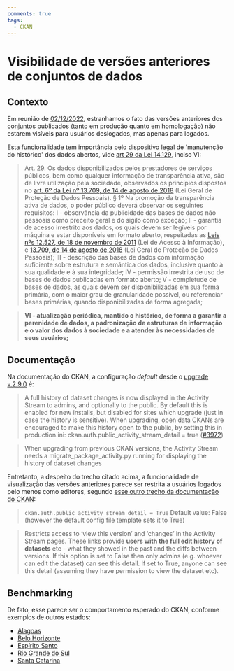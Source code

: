 ```yaml
---
comments: true
tags:
  - CKAN
---
```


# Visibilidade de versões anteriores de conjuntos de dados

## Contexto

Em reunião de [02/12/2022](https://github.com/transparencia-mg/work-stefanini/blob/main/docs/atas_de_reuniao/20221201_estoria_usuario_melhoria_paginas_html.md#issues-para-investiga%C3%A7%C3%A3o-em-paralelo), estranhamos o fato das versões anteriores dos conjuntos publicados (tanto em produção quanto em homologação) não estarem visíveis para usuários deslogados, mas apenas para logados.

Esta funcionalidade tem importância pelo dispositivo legal de 'manutenção do histórico' dos dados abertos, vide [art 29 da Lei 14.129](https://www.planalto.gov.br/ccivil_03/_ato2019-2022/2021/lei/l14129.htm#art29), inciso VI:

> Art. 29.  Os dados disponibilizados pelos prestadores de serviços públicos, bem como qualquer informação de transparência ativa, são de livre utilização pela sociedade, observados os princípios dispostos no [art. 6º da Lei nº 13.709, de 14 de agosto de 2018](https://www.planalto.gov.br/ccivil_03/_Ato2015-2018/2018/Lei/L13709.htm#art6) (Lei Geral de Proteção de Dados Pessoais).
> § 1º  Na promoção da transparência ativa de dados, o poder público deverá observar os seguintes requisitos:
> I - observância da publicidade das bases de dados não pessoais como preceito geral e do sigilo como exceção;
> II - garantia de acesso irrestrito aos dados, os quais devem ser legíveis por máquina e estar disponíveis em formato aberto, respeitadas as [Leis nºs 12.527, de 18 de novembro de 2011](https://www.planalto.gov.br/ccivil_03/_Ato2011-2014/2011/Lei/L12527.htm) (Lei de Acesso à Informação), e [13.709, de 14 de agosto de 2018](https://www.planalto.gov.br/ccivil_03/_Ato2015-2018/2018/Lei/L13709.htm) (Lei Geral de Proteção de Dados Pessoais);
> III - descrição das bases de dados com informação suficiente sobre estrutura e semântica dos dados, inclusive quanto à sua qualidade e à sua integridade;
> IV - permissão irrestrita de uso de bases de dados publicadas em formato aberto;
> V - completude de bases de dados, as quais devem ser disponibilizadas em sua forma primária, com o maior grau de granularidade possível, ou referenciar bases primárias, quando disponibilizadas de forma agregada;

> **VI - atualização periódica, mantido o histórico, de forma a garantir a perenidade de dados, a padronização de estruturas de informação e o valor dos dados à sociedade e a atender às necessidades de seus usuários;**

## Documentação 

Na documentação do CKAN, a configuração _default_ desde o [upgrade v.2.9.0](https://docs.ckan.org/en/2.9/changelog.html#v-2-9-0-2020-08-05) é:

> A full history of dataset changes is now displayed in the Activity Stream to admins, and optionally to the public. By default this is enabled for new installs, but disabled for sites which upgrade (just in case the history is sensitive). When upgrading, open data CKANs are encouraged to make this history open to the public, by setting this in production.ini: ckan.auth.public_activity_stream_detail = true ([#3972](https://github.com/ckan/ckan/pull/3972))

> When upgrading from previous CKAN versions, the Activity Stream needs a migrate_package_activity.py running for displaying the history of dataset changes

Entretanto, a despeito do trecho citado acima, a funcionalidade de visualização das versões anteriores parece ser restrita a usuários logados pelo menos como editores, segundo [esse outro trecho da documentação do CKAN](https://docs.ckan.org/en/2.9/maintaining/authorization.html?highlight=ckan.auth.public_activity_stream_detail#ckan-auth-public-activity-stream-detail):

> `ckan.auth.public_activity_stream_detail = True`
> Default value: False (however the default config file template sets it to True)

> Restricts access to ‘view this version’ and ‘changes’ in the Activity Stream pages. These links provide **users with the full edit history of datasets** etc - what they showed in the past and the diffs between versions. If this option is set to False then only admins (e.g. whoever can edit the dataset) can see this detail. If set to True, anyone can see this detail (assuming they have permission to view the dataset etc).

## Benchmarking

De fato, esse parece ser o comportamento esperado do CKAN, conforme exemplos de outros estados:

- [Alagoas](https://dados.al.gov.br/catalogo/dataset/activity/unidades-de-conservacao-no-estado-de-alagoas)
- [Belo Horizonte](https://dados.pbh.gov.br/dataset/activity/estacionamento-publico-destinacao-especifica)
- [Espírito Santo](https://dados.es.gov.br/dataset/activity/estoque-de-sangue-hemoes)
- [Rio Grande do Sul](https://dados.rs.gov.br/dataset/activity/dados-abertos)
- [Santa Catarina](https://dados.sc.gov.br/dataset/activity/arrecadacao-municipios)